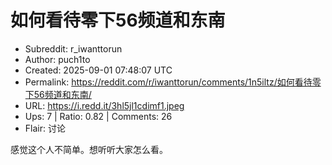 # 如何看待零下56频道和东南

- Subreddit: r_iwanttorun
- Author: puch1to
- Created: 2025-09-01 07:48:07 UTC
- Permalink: https://reddit.com/r/iwanttorun/comments/1n5iltz/如何看待零下56频道和东南/
- URL: https://i.redd.it/3hl5jl1cdimf1.jpeg
- Ups: 7 | Ratio: 0.82 | Comments: 26
- Flair: 讨论


感觉这个人不简单。想听听大家怎么看。

